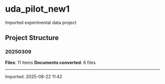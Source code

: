 # uda_pilot_new1

Imported experimental data project

## Project Structure

### 20250309
**Files**: 11 items
**Documents converted**: 6 files

---
Imported: 2025-08-22 11:42
